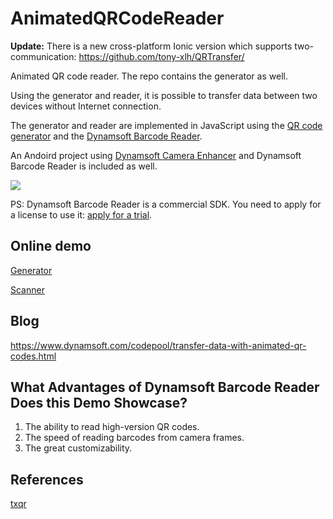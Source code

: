 # AnimatedQRCodeReader

**Update:** There is a new cross-platform Ionic version which supports two-communication: <https://github.com/tony-xlh/QRTransfer/>

Animated QR code reader. The repo contains the generator as well.

Using the generator and reader, it is possible to transfer data between two devices without Internet connection.

The generator and reader are implemented in JavaScript using the [QR code generator](https://github.com/kazuhikoarase/qrcode-generator/) and the [Dynamsoft Barcode Reader](https://www.dynamsoft.com/barcode-reader/overview/).

An Andoird project using [Dynamsoft Camera Enhancer](https://www.dynamsoft.com/camera-enhancer/docs/introduction/) and Dynamsoft Barcode Reader is included as well.

![](https://github.com/xulihang/AnimatedQRCodeReader/releases/download/builds/video.gif)

PS: Dynamsoft Barcode Reader is a commercial SDK. You need to apply for a license to use it: [apply for a trial](https://www.dynamsoft.com/customer/license/trialLicense/?product=dbr).

## Online demo

[Generator](https://blog.xulihang.me/AnimatedQRCodeReader/generator/generator.html)

[Scanner](https://blog.xulihang.me/AnimatedQRCodeReader/reader/scanner.html)

## Blog

<https://www.dynamsoft.com/codepool/transfer-data-with-animated-qr-codes.html>

## What Advantages of Dynamsoft Barcode Reader Does this Demo Showcase?

1. The ability to read high-version QR codes.
2. The speed of reading barcodes from camera frames.
3. The great customizability.

## References

[txqr](https://github.com/divan/txqr/)
